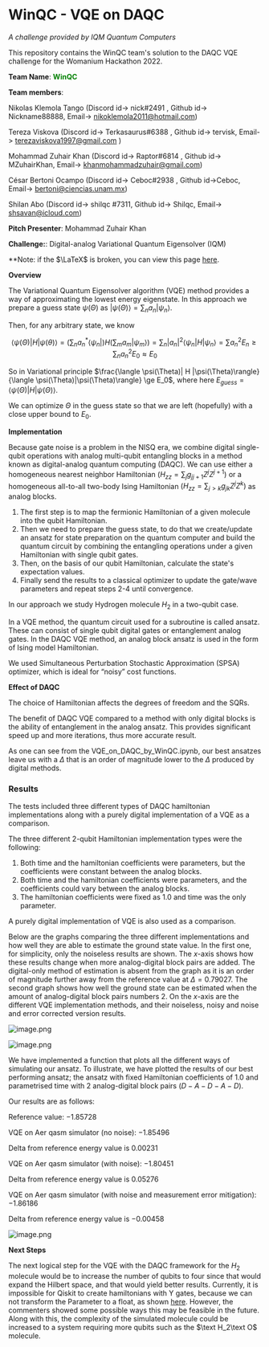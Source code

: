# WinQC - VQE on DAQC

*A challenge provided by IQM Quantum Computers*

This repository contains the WinQC team's solution to the DAQC VQE challenge for the Womanium Hackathon 2022.

**Team Name**: <font color='green'>**WinQC**</font>

**Team members**:

Nikolas Klemola Tango (Discord id-> nick#2491 , Github id-> Nickname88888, Email-> nikoklemola2011@hotmail.com)

Tereza Viskova (Discord id-> Terkasaurus#6388 , Github id-> tervisk, Email-> terezaviskova1997@gmail.com )

Mohammad Zuhair Khan (Discord id-> Raptor#6814 , Github id-> MZuhairKhan, Email-> khanmohammadzuhair@gmail.com)

César Bertoni Ocampo (Discord id-> Ceboc#2938 , Github id->Ceboc, Email-> bertoni@ciencias.unam.mx) 

Shilan Abo   (Discord id-> shilqc #7311, Github id-> Shilqc, Email-> shsavan@icloud.com) 

**Pitch Presenter**: Mohammad Zuhair Khan

**Challenge:**: Digital-analog Variational Quantum Eigensolver (IQM)

**Note: if the $\LaTeX$ is broken, you can view this page [here](https://colab.research.google.com/drive/1LhcSCmQxNmvHYG0BqZRndlL9zfyOe_dk?usp=sharing).

**Overview**

The Variational Quantum Eigensolver algorithm (VQE) method provides a way of approximating the lowest energy eigenstate. In this approach we prepare a guess state $\psi(\Theta)$ as $|\psi(\Theta)\rangle = \sum_n a_n |\psi_n\rangle$.

Then, for any arbitrary state, we know 

$$\langle \psi(\Theta)|H |\psi(\theta)\rangle = (\sum_n a^*_n \langle \psi_n|)H(\sum_m a_m |\psi_m\rangle) = \sum_n |a_n|^2 \langle \psi_n|H |\psi_n\rangle= \sum a_n^2 E_n \ge \sum_n a_n^2 E_0 \approx E_0$$

So in Variational principle $\frac{\langle \psi(\Theta)| H |\psi(\Theta)\rangle}{\langle \psi(\Theta)|\psi(\Theta)\rangle} \ge E_0$, where here $E_{guess}=\langle \psi(\Theta)| H |\psi(\Theta)\rangle$.

We can optimize $\Theta$ in the guess state so that we are left (hopefully) with a close upper bound to $E_0$.

**Implementation**

Because gate noise is a problem in the NISQ era, we combine digital single-qubit operations with analog multi-qubit entangling blocks in a method known as digital-analog quantum computing (DAQC). We can use either a homogeneous nearest neighbor Hamiltonian $(H_{zz}=\sum_{j}g_{jj+1}Z^jZ^{j+1})$ or a homogeneous all-to-all two-body Ising Hamiltonian $(H_{zz}=\sum_{j>k}g_{jk}Z^jZ^k)$ as analog blocks.

1. The first step is to map the fermionic Hamiltonian of a given molecule into the qubit Hamiltonian.
2. Then we need to prepare the guess state, to do that we create/update an ansatz for state preparation on the quantum computer and build the quantum circuit by combining the entangling operations under a given Hamiltonian with single qubit gates. 
3. Then, on the basis of our qubit Hamiltonian, calculate the state's expectation values.
4. Finally send the results to a classical optimizer to update the gate/wave parameters and repeat steps 2-4 until convergence.

In our approach we study Hydrogen molecule $H_2$ in a two-qubit case.

In a VQE method, the quantum circuit used for a subroutine is called ansatz. These can consist of single qubit digital gates or entanglement analog gates. In the DAQC VQE method, an analog block ansatz is used in the form of Ising model Hamiltonian.

We used Simultaneous Perturbation Stochastic Approximation (SPSA) optimizer, which is ideal for “noisy” cost functions. 

**Effect of DAQC**

The choice of Hamiltonian affects the degrees of freedom and the SQRs. 

The benefit of DAQC VQE compared to a method with only digital blocks is the ability of entanglement in the analog ansatz. This provides significant speed up and more iterations, thus more accurate result. 

As one can see from the VQE_on_DAQC_by_WinQC.ipynb, our best ansatzes leave us with a $\Delta$ that is an order of magnitude lower to the $\Delta$ produced by digital methods.

### **Results**
The tests included three different types of DAQC hamiltonian implementations along with a purely digital implementation of a VQE as a comparison.

The three different $2$-qubit Hamiltonian implementation types were the following:
 1. Both time and the hamiltonian coefficients were parameters, but the coefficients were constant between the analog blocks.
 2. Both time and the hamiltonian coefficients were parameters, and the coefficients could vary between the analog blocks.
 3. The hamiltonian coefficients were fixed as $1.0$ and time was the only parameter.

A purely digital implementation of VQE is also used as a comparison.

Below are the graphs comparing the three different implementations and how well they are able to estimate the ground state value. In the first one, for simplicity, only the noiseless results are shown. The $x$-axis shows how these results change when more analog-digital block pairs are added. The digital-only method of estimation is absent from the graph as it is an order of magnitude further away from the reference value at $\Delta = 0.79027$. The second graph shows how well the ground state can be estimated when the amount of analog-digital block pairs numbers 2. On the $x$-axis are the different VQE implementation methods, and their noiseless, noisy and noise and error corrected version results.

![image.png](https://i.imgur.com/xxOzsP1.png)

![image.png](https://i.imgur.com/ofn7yAe.png)

We have implemented a function that plots all the different ways of simulating our ansatz. To illustrate, we have plotted the results of our best performing ansatz; the ansatz with fixed Hamiltonian coefficients of $1.0$ and parametrised time with 2 analog-digital block pairs ($D-A-D-A-D$).

Our results are as follows:

Reference value: $-1.85728$

VQE on Aer qasm simulator (no noise): $-1.85496$

Delta from reference energy value is $0.00231$

VQE on Aer qasm simulator (with noise): $-1.80451$

Delta from reference energy value is $0.05276$

VQE on Aer qasm simulator (with noise and measurement error mitigation): $-1.86186$

Delta from reference energy value is $-0.00458$

![image.png](https://i.imgur.com/jFRtDwe.png)

**Next Steps**

The next logical step for the VQE with the DAQC framework for the $H_2$ molecule would be to increase the number of qubits to four since that would expand the Hilbert space, and that would yield better results. Currently, it is impossible for Qiskit to create hamiltonians with Y gates, because we can not transform the Parameter to a float, as shown [here](https://github.com/Qiskit/qiskit-terra/issues/4751). However, the commenters showed some possible ways this may be feasible in the future. Along with this, the complexity of the simulated molecule could be increased to a system requiring more qubits such as the $\text H_2\text O$ molecule. 
